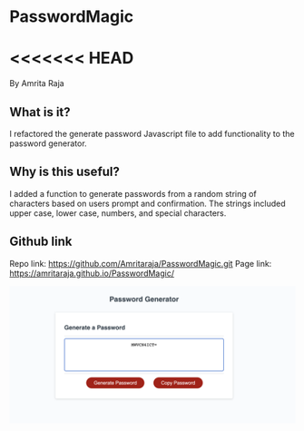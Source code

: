 # PasswordMagic

<<<<<<< HEAD
=======
By Amrita Raja

## What is it?
I refactored the generate password Javascript file to add functionality to the password generator.

## Why is this useful?
I added a function to generate passwords from a random string of characters based on users prompt and confirmation. The strings included upper case, lower case, numbers, and special characters.

## Github link
Repo link:
https://github.com/Amritaraja/PasswordMagic.git
Page link: https://amritaraja.github.io/PasswordMagic/



![alt text](Assets/Preview.png?raw=true "Web preview")
